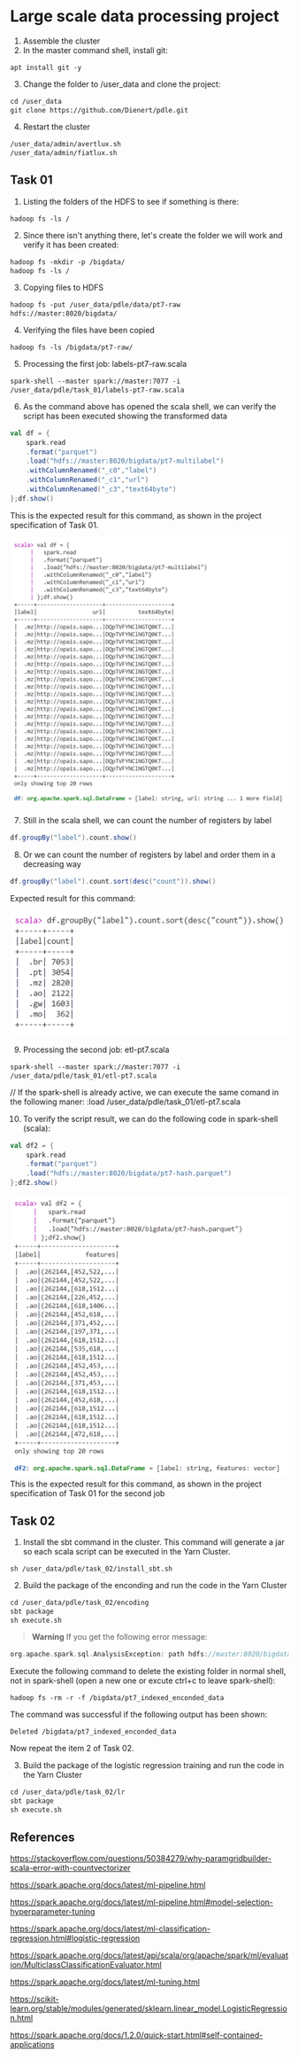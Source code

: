 # Large scale data processing project

1. Assemble the cluster
1. In the master command shell, install git:
```
apt install git -y
```
3. Change the folder to /user_data and clone the project:
```
cd /user_data
git clone https://github.com/Dienert/pdle.git
```

4. Restart the cluster
```
/user_data/admin/avertlux.sh
/user_data/admin/fiatlux.sh
```

<!-- spark-shell
// scala version
util.Properties.versionMsg
// spark version
sc.version  -->

## Task 01

1. Listing the folders of the HDFS to see if something is there:
```
hadoop fs -ls /
```

2. Since there isn't anything there, let's create the folder we will work and verify it has been created:
```
hadoop fs -mkdir -p /bigdata/
hadoop fs -ls /
```

3. Copying files to HDFS
```
hadoop fs -put /user_data/pdle/data/pt7-raw hdfs://master:8020/bigdata/
```

4. Verifying the files have been copied
```
hadoop fs -ls /bigdata/pt7-raw/
```

5. Processing the first job: labels-pt7-raw.scala
```
spark-shell --master spark://master:7077 -i /user_data/pdle/task_01/labels-pt7-raw.scala
```

6. As the command above has opened the scala shell, we can verify the script has been executed showing the transformed data
```scala
val df = { 
	spark.read
	.format("parquet")
	.load("hdfs://master:8020/bigdata/pt7-multilabel")
	.withColumnRenamed("_c0","label")
	.withColumnRenamed("_c1","url")
	.withColumnRenamed("_c3","text64byte")
};df.show()
```

This is the expected result for this command, as shown in the project specification of Task 01.

<img src="images/output_01.png" alt="Output from item 6"/>


<!-- // sem truncar
//df.show(false) 

// Limpando todas as variáveis do spark-shell
:reset -->

7. Still in the scala shell, we can count the number of registers by label
```scala
df.groupBy("label").count.show()
```

8. Or we can count the number of registers by label and order them in a decreasing way
```scala
df.groupBy("label").count.sort(desc("count")).show()
```
Expected result for this command:

<img src="images/output_02.png" alt="Output from item 8"/>


9. Processing the second job: etl-pt7.scala
```
spark-shell --master spark://master:7077 -i /user_data/pdle/task_01/etl-pt7.scala
```

// If the spark-shell is already active, we can execute the same comand in the following maner:
:load /user_data/pdle/task_01/etl-pt7.scala

10. To verify the script result, we can do the following code in spark-shell (scala):
```scala
val df2 = { 
	spark.read
	.format("parquet")
	.load("hdfs://master:8020/bigdata/pt7-hash.parquet")
};df2.show()
```

<img src="images/output_03.png" alt="Output from item 10"/>
This is the expected result for this command, as shown in the project specification of Task 01 for the second job

<br />

## Task 02

1. Install the sbt command in the cluster. This command will generate a jar so each scala script can be executed in the Yarn Cluster.
```
sh /user_data/pdle/task_02/install_sbt.sh
```

2. Build the package of the enconding and run the code in the Yarn Cluster
```
cd /user_data/pdle/task_02/encoding
sbt package
sh execute.sh
```

> **Warning**
> If you get the following error message:

```scala
org.apache.spark.sql.AnalysisException: path hdfs://master:8020/bigdata/pt7_indexed_enconded_data already exists.
```

Execute the following command to delete the existing folder in normal shell, not in spark-shell (open a new one or excute ctrl+c to leave spark-shell):
```
hadoop fs -rm -r -f /bigdata/pt7_indexed_enconded_data
```

The command was successful if the following output has been shown:
```
Deleted /bigdata/pt7_indexed_enconded_data
```

Now repeat the item 2 of Task 02.

3. Build the package of the logistic regression training and run the code in the Yarn Cluster
```
cd /user_data/pdle/task_02/lr
sbt package
sh execute.sh
```
## References

https://stackoverflow.com/questions/50384279/why-paramgridbuilder-scala-error-with-countvectorizer

https://spark.apache.org/docs/latest/ml-pipeline.html

https://spark.apache.org/docs/latest/ml-pipeline.html#model-selection-hyperparameter-tuning

https://spark.apache.org/docs/latest/ml-classification-regression.html#logistic-regression

https://spark.apache.org/docs/latest/api/scala/org/apache/spark/ml/evaluation/MulticlassClassificationEvaluator.html

https://spark.apache.org/docs/latest/ml-tuning.html

https://scikit-learn.org/stable/modules/generated/sklearn.linear_model.LogisticRegression.html

https://spark.apache.org/docs/1.2.0/quick-start.html#self-contained-applications

